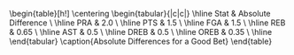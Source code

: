 \begin{table}[h!]
\centering
\begin{tabular}{|c|c|}
\hline
Stat  & Absolute Difference \\ \hline
PRA   & 2.0                 \\ \hline
PTS   & 1.5                 \\ \hline
FGA   & 1.5                 \\ \hline
REB   & 0.65                \\ \hline
AST   & 0.5                 \\ \hline
DREB  & 0.5                 \\ \hline
OREB  & 0.35                \\ \hline
\end{tabular}
\caption{Absolute Differences for a Good Bet}
\end{table}
